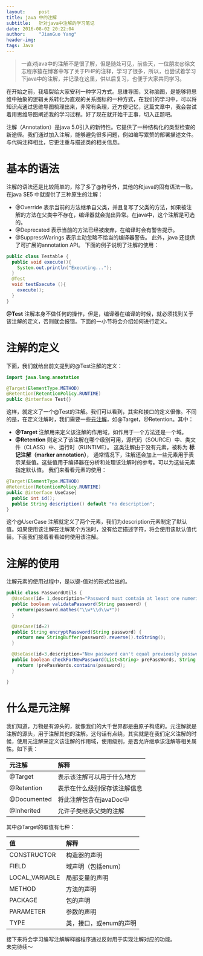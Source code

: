 ```yaml
---
layout:     post
title: java 中的注解
subtitle:   针对java中注解的学习笔记
date: 2016-08-02 20:22:04
author:     "JianGuo Yang"
header-img: 
tags: Java
---
```

> 一直对java中的注解不是很了解，但是随处可见，前些天，一位朋友@徐文志程序猿在博客中写了关于PHP的注释，学习了很多，所以，也尝试着学习下java中的注解，并记录在这里，供以后复习，也便于大家共同学习。


在开始之前，我墙裂给大家安利一种学习方式。思维导图，又称脑图，是能够将思维中抽象的逻辑关系转化为直观的关系图标的一种方式，在我们的学习中，可以将知识点通过思维导图梳理出来，非常有条理，还方便记忆，这篇文章中，我会尝试着用思维导图阐述我的学习过程。好了现在就开始干正事，切入正题吧。

注解（Annotation）是java 5.0引入的新特性。它提供了一种结构化的类型检查的新途径。我们通过加入注解，能够避免很多问题，例如编写累赘的部署描述文件。与代码注释相比，它更注重与描述类的相关信息。
# 基本的语法
注解的语法还是比较简单的，除了多了@符号外，其他的和java的固有语法一致。
在java SE5 中就提供了三种原生的注解：
  * @Override 表示当前的方法继承自父类，并且复写了父类的方法，如果被注解的方法在父类中不存在，编译器就会抛出异常。在java中，这个注解是可选的。
  * @Deprecated 表示当前的方法已经被废弃，在编译时会有警告提示。
  * @SuppressWarings 表示主动忽略不恰当的编译器警告。
  此外，java 还提供了可扩展的annotation API。
  下面的例子说明了注解的使用：  


  ```java
public class Testable {
    public void execute(){
      System.out.println("Executing...");
    }
    @Test
    void testExecute (){
      execute();
    }
}
  ```
  **@Test** 注解本身不做任何的操作，但是，编译器在编译的时候，就必须找到关于该注解的定义，否则就会报错。下面的一小节将会介绍如何进行定义。

# 注解的定义
下面，我们就给出前文提到的@Test注解的定义：
```java
import java.lang.annotation

@Target(ElementType.METHOD)
@Retention(RetentionPolicy.RUNTIME)
public @interface Test{}
```
这样，就定义了一个@Test的注解。我们可以看到，其实和接口的定义很像。不同的是，在定义注解时，我们需要一些[元注解](#什么是元注解)，如@Target，@Retention。其中：  
* **@Target** 注解用来定义该注解的作用域，如作用于一个方法还是一个域。
* **@Retention** 则定义了该注解在哪个级别可用，源代码（SOURCE）中、类文件（CLASS）中、运行时（RUNTIME）。
这类注解由于没有元素，被称为 **标记注解（marker annotation）**， 通常情况下，注解还会加上一些元素用于表示某些值。这些值用于编译器在分析和处理该注解时的参考。可以为这些元素指定默认值。
我们来看看元素的使用：  

```java
@Target(ElementType.METHOD)
@Retention(RetentionPolicy.RUNTIME)
public @interface UseCase{
  public int id();
  public String description() default "no description";
}
```
这个@UserCase 注解就定义了两个元素，我们为description元素制定了默认值。如果使用该注解在注解某个方法时，没有给定描述字符，将会使用该默认值代替。下面我们接着看看如何使用该注解。

# 注解的使用
注解元素的使用过程中，是以键-值对的形式给出的。
```java
public class PasswordUtils {
  @UseCase(id= 1,description="Password must contain at least one numeric")
  public boolean validataPassword(String password) {
    return(password.mathes("\\w*\\d\\w*"))
  }

  @UseCase(id=2)
  public String encryptPassword(String password) {
    return new StringBuffer(password).reverse().toString();
  }

  @UseCase(id=3,description="New password can't equal previously password")
  public boolean checkForNewPassword(List<String> prePassWords, String password){
    return !prePassWords.contains(password);
  }

}
```

# 什么是元注解
我们知道，万物是有源头的，就像我们的大千世界都是由原子构成的。元注解就是注解的源头，用于注解其他的注解。这句话有点绕，其实就是在我们定义注解的时候，使用元注解来定义该注解的作用域，使用级别，是否允许继承该注解等相关属性。如下表：

| 元注解          | 解释     |
| :------------- | :------------- |
| @Target        |   表示该注解可以用于什么地方     |
| @Retention     |   表示在什么级别保存该注解信息     |
| @Documented    |   将此注解包含在javaDoc中     |
| @Inherited     |   允许子类继承父类的注解     |

其中@Target的取值有七种：  

| 值     | 解释     |
| :------------- | :------------- |
| CONSTRUCTOR       | 构造器的声明       |
| FIELD       | 域声明（包括enum）       |
| LOCAL_VARIABLE       | 局部变量的声明       |
| METHOD       | 方法的声明       |
| PACKAGE       | 包的声明       |
| PARAMETER     | 参数的声明       |
| TYPE       | 类，接口，或enum的声明       |

接下来将会学习编写注解解释器程序通过反射用于实现注解对应的功能。  
未完待续～
